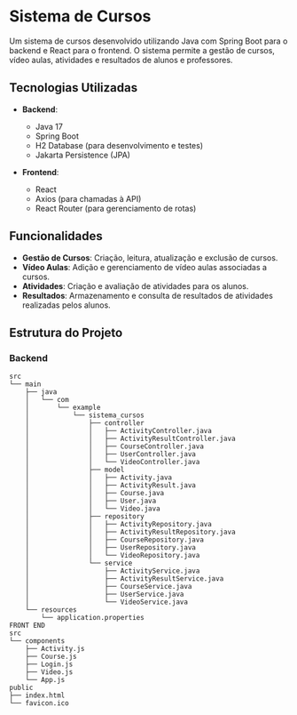 # Sistema de Cursos

Um sistema de cursos desenvolvido utilizando Java com Spring Boot para o backend e React para o frontend. O sistema permite a gestão de cursos, vídeo aulas, atividades e resultados de alunos e professores.

## Tecnologias Utilizadas

- **Backend**: 
  - Java 17
  - Spring Boot
  - H2 Database (para desenvolvimento e testes)
  - Jakarta Persistence (JPA)

- **Frontend**: 
  - React
  - Axios (para chamadas à API)
  - React Router (para gerenciamento de rotas)

## Funcionalidades

- **Gestão de Cursos**: Criação, leitura, atualização e exclusão de cursos.
- **Vídeo Aulas**: Adição e gerenciamento de vídeo aulas associadas a cursos.
- **Atividades**: Criação e avaliação de atividades para os alunos.
- **Resultados**: Armazenamento e consulta de resultados de atividades realizadas pelos alunos.

## Estrutura do Projeto

### Backend

```plaintext
src
└── main
    ├── java
    │   └── com
    │       └── example
    │           └── sistema_cursos
    │               ├── controller
    │               │   ├── ActivityController.java
    │               │   ├── ActivityResultController.java
    │               │   ├── CourseController.java
    │               │   ├── UserController.java
    │               │   └── VideoController.java
    │               ├── model
    │               │   ├── Activity.java
    │               │   ├── ActivityResult.java
    │               │   ├── Course.java
    │               │   ├── User.java
    │               │   └── Video.java
    │               ├── repository
    │               │   ├── ActivityRepository.java
    │               │   ├── ActivityResultRepository.java
    │               │   ├── CourseRepository.java
    │               │   ├── UserRepository.java
    │               │   └── VideoRepository.java
    │               └── service
    │                   ├── ActivityService.java
    │                   ├── ActivityResultService.java
    │                   ├── CourseService.java
    │                   ├── UserService.java
    │                   └── VideoService.java
    └── resources
        └── application.properties
FRONT END
src
└── components
    ├── Activity.js
    ├── Course.js
    ├── Login.js
    ├── Video.js
    └── App.js
public
├── index.html
└── favicon.ico
